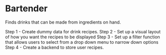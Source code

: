 # Bartender
Finds drinks that can be made from ingredients on hand. 

Step 1 - Create dummy data for drink recipes. 
Step 2 - Set up a visual layout of how you want the recipes to be displayed
Step 3 - Set up a filter function that allows users to select from a drop down menu to narrow down options
Step 4 - Create a backend to store user recipes. 

